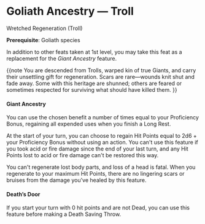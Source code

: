 # Goliath Ancestry — Troll
Wretched Regeneration (Troll)

**Prerequisite**: Goliath species

In addition to other feats taken at 1st level, you may take this feat as a replacement for the _Giant Ancestry_ feature.

{{note
You are descended from Trolls, warped kin of true Giants, and carry their unsettling gift for regeneration. Scars are rare—wounds knit shut and fade away. Some with this heritage are shunned; others are feared or sometimes respected for surviving what should have killed them.
}}

#### Giant Ancestry
You can use the chosen benefit a number of times equal to your Proficiency Bonus, regaining all expended uses when you finish a Long Rest.

At the start of your turn, you can choose to regain Hit Points equal to 2d6 + your Proficiency Bonus without using an action. You can't use this feature if you took acid or fire damage since the end of your last turn, and any Hit Points lost to acid or fire damage can't be restored this way.

You can't regenerate lost body parts, and loss of a head is fatal. When you regenerate to your maximum Hit Points, there are no lingering scars or bruises from the damage you've healed by this feature.

#### Death’s Door
If you start your turn with 0 hit points and are not Dead, you can use this feature before making a Death Saving Throw.
